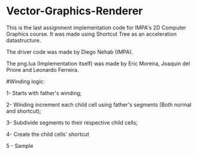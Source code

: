 # Vector-Graphics-Renderer
This is the last assignment implementation code for IMPA's 2D Computer Graphics course. It was made using Shortcut Tree as an acceleration datastructure.

The driver code was made by Diego Nehab (IMPA).

The png.lua (Implementation itself) was made by Eric Moreira, Joaquin del Priore and Leonardo Ferreira.

#Winding logic:

1- Starts with father's winding;

2- Winding increment each child cell using father's segments (Both normal and shortcut);

3- Subdivide segments to their respective child cells;

4- Create the child cells' shortcut

5 - Sample